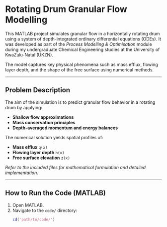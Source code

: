 # Rotating Drum Granular Flow Modelling

This MATLAB project simulates granular flow in a horizontally rotating drum using a system of depth-integrated ordinary differential equations (ODEs). It was developed as part of the *Process Modelling & Optimisation* module during my undergraduate Chemical Engineering studies at the University of KwaZulu-Natal (UKZN).

The model captures key physical phenomena such as mass efflux, flowing layer depth, and the shape of the free surface using numerical methods.

---

##  Problem Description

The aim of the simulation is to predict granular flow behavior in a rotating drum by applying:

- **Shallow flow approximations**
- **Mass conservation principles**
- **Depth-averaged momentum and energy balances**

The numerical solution yields spatial profiles of:

- **Mass efflux** `q(x)`
- **Flowing layer depth** `h(x)`
- **Free surface elevation** `z(x)`

*Refer to the included files for mathematical formulation and detailed implementation.*

---

##  How to Run the Code (MATLAB)

1. Open MATLAB.
2. Navigate to the `code/` directory:
   ```matlab
   cd('path/to/code/')
